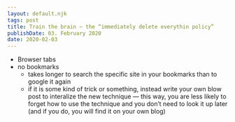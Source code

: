 ```yaml
---
layout: default.njk
tags: post
title: Train the brain — the “immediately delete everythin policy”
publishDate: 03. February 2020
date: 2020-02-03
---
```


- Browser tabs
- no bookmarks
    - takes longer to search the specific site in your bookmarks than to google it again
    - if it is some kind of trick or something, instead write your own blow post to interalize the  new technique — this way, you are less likely to forget how to use the technique and you don’t need to look it up later (and if you do, you will find it on your own blog)
